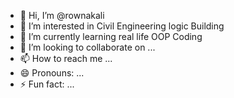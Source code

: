 - 👋 Hi, I’m @rownakali
- 👀 I’m interested in Civil Engineering logic Building
- 🌱 I’m currently learning real life OOP Coding
- 💞️ I’m looking to collaborate on ...
- 📫 How to reach me ...
- 😄 Pronouns: ...
- ⚡ Fun fact: ...

<!---
rownakali/rownakali is a ✨ special ✨ repository because its `README.md` (this file) appears on your GitHub profile.
You can click the Preview link to take a look at your changes.
--->
